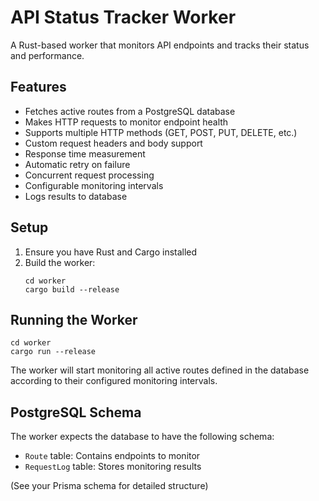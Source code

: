 # API Status Tracker Worker

A Rust-based worker that monitors API endpoints and tracks their status and performance.

## Features

- Fetches active routes from a PostgreSQL database
- Makes HTTP requests to monitor endpoint health
- Supports multiple HTTP methods (GET, POST, PUT, DELETE, etc.)
- Custom request headers and body support
- Response time measurement
- Automatic retry on failure
- Concurrent request processing
- Configurable monitoring intervals
- Logs results to database

## Setup

1. Ensure you have Rust and Cargo installed
2. Build the worker:
    ```
    cd worker
    cargo build --release
    ```

## Running the Worker

```
cd worker
cargo run --release
```

The worker will start monitoring all active routes defined in the database according to their configured monitoring intervals.

## PostgreSQL Schema

The worker expects the database to have the following schema:

- `Route` table: Contains endpoints to monitor
- `RequestLog` table: Stores monitoring results

(See your Prisma schema for detailed structure)
